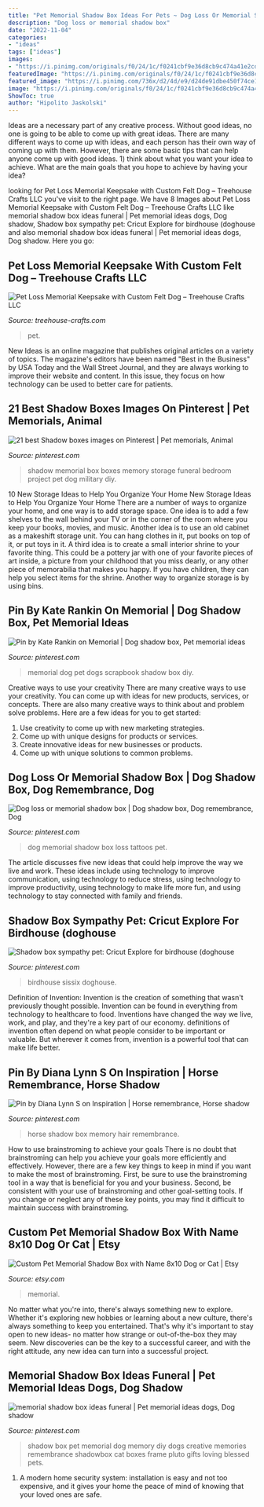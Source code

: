 ```yaml
---
title: "Pet Memorial Shadow Box Ideas For Pets ~ Dog Loss Or Memorial Shadow Box"
description: "Dog loss or memorial shadow box"
date: "2022-11-04"
categories:
- "ideas"
tags: ["ideas"]
images:
- "https://i.pinimg.com/originals/f0/24/1c/f0241cbf9e36d8cb9c474a41e2cd6126.jpg"
featuredImage: "https://i.pinimg.com/originals/f0/24/1c/f0241cbf9e36d8cb9c474a41e2cd6126.jpg"
featured_image: "https://i.pinimg.com/736x/d2/4d/e9/d24de91dbe450f74ce1928474b2a4a48.jpg"
image: "https://i.pinimg.com/originals/f0/24/1c/f0241cbf9e36d8cb9c474a41e2cd6126.jpg"
ShowToc: true
author: "Hipolito Jaskolski"
---
```



Ideas are a necessary part of any creative process. Without good ideas, no one is going to be able to come up with great ideas. There are many different ways to come up with ideas, and each person has their own way of coming up with them. However, there are some basic tips that can help anyone come up with good ideas. 1) think about what you want your idea to achieve. What are the main goals that you hope to achieve by having your idea?

	

		
looking for Pet Loss Memorial Keepsake with Custom Felt Dog – Treehouse Crafts LLC you've visit to the right page. We have 8 Images about Pet Loss Memorial Keepsake with Custom Felt Dog – Treehouse Crafts LLC like memorial shadow box ideas funeral | Pet memorial ideas dogs, Dog shadow, Shadow box sympathy pet: Cricut Explore for birdhouse (doghouse and also memorial shadow box ideas funeral | Pet memorial ideas dogs, Dog shadow. Here you go:
		
    
## Pet Loss Memorial Keepsake With Custom Felt Dog – Treehouse Crafts LLC

<img loading=lazy src="https://cdn.shopify.com/s/files/1/2707/9594/products/il_fullxfull.1388637232_omvi_1024x1024@2x.jpg?v=1593173105" onerror="this.onerror=null;this.src='https://tse3.mm.bing.net/th?id=OIP.5D9Ml7BWrgwHHmjQcwx20wHaFj&amp;pid=15.1';" alt="Pet Loss Memorial Keepsake with Custom Felt Dog – Treehouse Crafts LLC">

_Source: treehouse-crafts.com_

>pet. 

	

New Ideas is an online magazine that publishes original articles on a variety of topics. The magazine's editors have been named "Best in the Business" by USA Today and the Wall Street Journal, and they are always working to improve their website and content. In this issue, they focus on how technology can be used to better care for patients.

    
## 21 Best Shadow Boxes Images On Pinterest | Pet Memorials, Animal

<img loading=lazy src="https://i.pinimg.com/736x/f0/d3/04/f0d304d4b5a16eb0124a949bcc05f561.jpg" onerror="this.onerror=null;this.src='https://tse1.mm.bing.net/th?id=OIP.kT44EUWZsG0DoRcx5H5howHaJ6&amp;pid=15.1';" alt="21 best Shadow boxes images on Pinterest | Pet memorials, Animal">

_Source: pinterest.com_

>shadow memorial box boxes memory storage funeral bedroom project pet dog military diy. 

	

10 New Storage Ideas to Help You Organize Your Home
New Storage Ideas to Help You Organize Your Home
There are a number of ways to organize your home, and one way is to add storage space. One idea is to add a few shelves to the wall behind your TV or in the corner of the room where you keep your books, movies, and music. Another idea is to use an old cabinet as a makeshift storage unit. You can hang clothes in it, put books on top of it, or put toys in it. A third idea is to create a small interior shrine to your favorite thing. This could be a pottery jar with one of your favorite pieces of art inside, a picture from your childhood that you miss dearly, or any other piece of memorabilia that makes you happy. If you have children, they can help you select items for the shrine. Another way to organize storage is by using bins.

    
## Pin By Kate Rankin On Memorial | Dog Shadow Box, Pet Memorial Ideas

<img loading=lazy src="https://i.pinimg.com/originals/f0/24/1c/f0241cbf9e36d8cb9c474a41e2cd6126.jpg" onerror="this.onerror=null;this.src='https://tse1.mm.bing.net/th?id=OIP.E5U3hOBrKAda-rEsLy1c2QHaJ4&amp;pid=15.1';" alt="Pin by Kate Rankin on Memorial | Dog shadow box, Pet memorial ideas">

_Source: pinterest.com_

>memorial dog pet dogs scrapbook shadow box diy. 

	

Creative ways to use your creativity
There are many creative ways to use your creativity. You can come up with ideas for new products, services, or concepts. There are also many creative ways to think about and problem solve problems. Here are a few ideas for you to get started:
1) Use creativity to come up with new marketing strategies.
2) Come up with unique designs for products or services.
3) Create innovative ideas for new businesses or products.
4) Come up with unique solutions to common problems.

    
## Dog Loss Or Memorial Shadow Box | Dog Shadow Box, Dog Remembrance, Dog

<img loading=lazy src="https://i.pinimg.com/736x/d2/4d/e9/d24de91dbe450f74ce1928474b2a4a48.jpg" onerror="this.onerror=null;this.src='https://tse1.mm.bing.net/th?id=OIP.Fg79inz-7_XHVl_UfuDidAHaHK&amp;pid=15.1';" alt="Dog loss or memorial shadow box | Dog shadow box, Dog remembrance, Dog">

_Source: pinterest.com_

>dog memorial shadow box loss tattoos pet. 

	

The article discusses five new ideas that could help improve the way we live and work. These ideas include using technology to improve communication, using technology to reduce stress, using technology to improve productivity, using technology to make life more fun, and using technology to stay connected with family and friends.

    
## Shadow Box Sympathy Pet: Cricut Explore For Birdhouse (doghouse

<img loading=lazy src="https://i.pinimg.com/originals/17/23/b6/1723b600034854f27dc61b7dd5096ff4.jpg" onerror="this.onerror=null;this.src='https://tse2.mm.bing.net/th?id=OIP.cXXmuP7AmAEtkyirdRSuwQHaFj&amp;pid=15.1';" alt="Shadow box sympathy pet: Cricut Explore for birdhouse (doghouse">

_Source: pinterest.com_

>birdhouse sissix doghouse. 

	

Definition of Invention:
Invention is the creation of something that wasn't previously thought possible. Invention can be found in everything from technology to healthcare to food. Inventions have changed the way we live, work, and play, and they're a key part of our economy. definitions of invention often depend on what people consider to be important or valuable. But wherever it comes from, invention is a powerful tool that can make life better.

    
## Pin By Diana Lynn S On Inspiration | Horse Remembrance, Horse Shadow

<img loading=lazy src="https://i.pinimg.com/originals/38/a4/4e/38a44ed9b707fc7b5485159683f73216.jpg" onerror="this.onerror=null;this.src='https://tse2.mm.bing.net/th?id=OIP.8qxax-dmwNP5FzCLXWUBtAHaJ4&amp;pid=15.1';" alt="Pin by Diana Lynn S on Inspiration | Horse remembrance, Horse shadow">

_Source: pinterest.com_

>horse shadow box memory hair remembrance. 

	

How to use brainstroming to achieve your goals
There is no doubt that brainstroming can help you achieve your goals more efficiently and effectively. However, there are a few key things to keep in mind if you want to make the most of brainstroming. First, be sure to use the brainstroming tool in a way that is beneficial for you and your business. Second, be consistent with your use of brainstroming and other goal-setting tools. If you change or neglect any of these key points, you may find it difficult to maintain success with brainstroming.

    
## Custom Pet Memorial Shadow Box With Name 8x10 Dog Or Cat | Etsy

<img loading=lazy src="https://i.etsystatic.com/12370341/r/il/e2eabc/2607449744/il_794xN.2607449744_rtbn.jpg" onerror="this.onerror=null;this.src='https://tse4.mm.bing.net/th?id=OIP.yGZ7x65GsZfvUlfep1mNbAHaFj&amp;pid=15.1';" alt="Custom Pet Memorial Shadow Box with Name 8x10 Dog or Cat | Etsy">

_Source: etsy.com_

>memorial. 

	

No matter what you're into, there's always something new to explore. Whether it's exploring new hobbies or learning about a new culture, there's always something to keep you entertained. That's why it's important to stay open to new ideas- no matter how strange or out-of-the-box they may seem. New discoveries can be the key to a successful career, and with the right attitude, any new idea can turn into a successful project.

    
## Memorial Shadow Box Ideas Funeral | Pet Memorial Ideas Dogs, Dog Shadow

<img loading=lazy src="https://i.pinimg.com/originals/4b/d3/44/4bd3446e13a469d3be91d2319a26112a.jpg" onerror="this.onerror=null;this.src='https://tse3.mm.bing.net/th?id=OIP.FQCkW7Ti4SqweqlhOpXG3AHaJ4&amp;pid=15.1';" alt="memorial shadow box ideas funeral | Pet memorial ideas dogs, Dog shadow">

_Source: pinterest.com_

>shadow box pet memorial dog memory diy dogs creative memories remembrance shadowbox cat boxes frame pluto gifts loving blessed pets. 

	

1. A modern home security system: installation is easy and not too expensive, and it gives your home the peace of mind of knowing that your loved ones are safe. 

